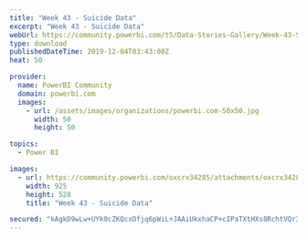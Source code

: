 ```yaml
---
title: "Week 43 - Suicide Data"
excerpt: "Week 43 - Suicide Data"
webUrl: https://community.powerbi.com/t5/Data-Stories-Gallery/Week-43-Suicide-Data/m-p/864856
type: download
publishedDateTime: 2019-12-04T03:43:00Z
heat: 50

provider:
  name: PowerBI Community
  domain: powerbi.com
  images:
    - url: /assets/images/organizations/powerbi.com-50x50.jpg
      width: 50
      height: 50

topics:
  - Power BI

images:
  - url: https://community.powerbi.com/oxcrx34285/attachments/oxcrx34285/DataStoriesGallery/3176/1/Capture.PNG
    width: 925
    height: 528
    title: "Week 43 - Suicide Data"

secured: "kAgkD9wLw+UYk0cZKQcxDfjq6pWiL+JAAiUkxhaCP+cIPaTXtHXs8RchtVQr3B3fPxPfHXktvF4yhKABLNRtJJIMvxvegDROIKmwO3ek+iOD2qmXJg10V/B80RLliui52bA0jTc5IctkIPLsVBcemQUB2UEsjRksrMFr1bvGLJfkvSffmPFsnZ+20ip7V0ARf1A3ZZQl8uOwZK9jDYa95FALvfFYYPqHOmhd3Ao2zKELZWSz1tN3f1lbd2RPjbbKf/tlx3RP/rXx1COwnLjR4jRfGM5sh++ILvB14IThMyRvMydZ3d4ty7w3PURuarMo6kpqER58oM+6ceGXxubgLXcCIlGNxmxsLAuNWnC04JXcOPscZc5qgnBxEJprgdSP;y6/KvzmOCfrPLsZHMBzViQ=="
---
```



